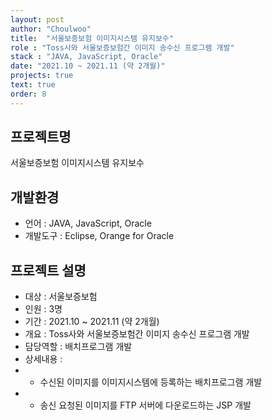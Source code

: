 ```yaml
---
layout: post
author: "Choulwoo"
title:  "서울보증보험 이미지시스템 유지보수"
role : "Toss사와 서울보증보험간 이미지 송수신 프로그램 개발"
stack : "JAVA, JavaScript, Oracle"
date: "2021.10 ~ 2021.11 (약 2개월)"
projects: true
text: true
order: 8
---
```


## 프로젝트명
서울보증보험 이미지시스템 유지보수

## 개발환경
- 언어 : JAVA, JavaScript, Oracle
- 개발도구 : Eclipse, Orange for Oracle

## 프로젝트 설명
- 대상 : 서울보증보험 
- 인원 : 3명
- 기간 : 2021.10 ~ 2021.11 (약 2개월)
- 개요 : Toss사와 서울보증보험간 이미지 송수신 프로그램 개발
- 담당역할 : 배치프로그램 개발
- 상세내용 : <br/>
- - 수신된 이미지를 이미지시스템에 등록하는 배치프로그램 개발 <br/>
- - 송신 요청된 이미지를 FTP 서버에 다운로드하는 JSP 개발 <br/>